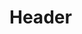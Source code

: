 <!-- TITLE: Bull Rush -->
<!-- SUBTITLE: Rush towards your target headlong with your shoulder lowered, violently crashing into them in order to deal damage and stun them. -->

# Header